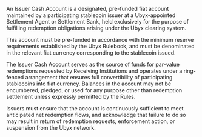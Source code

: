 An Issuer Cash Account is a designated, pre-funded fiat account maintained by a participating stablecoin issuer at a Ubyx-appointed Settlement Agent or Settlement Bank, held exclusively for the purpose of fulfilling redemption obligations arising under the Ubyx clearing system.

This account must be pre-funded in accordance with the minimum reserve requirements established by the Ubyx Rulebook, and must be denominated in the relevant fiat currency corresponding to the stablecoin issued.

The Issuer Cash Account serves as the source of funds for par-value redemptions requested by Receiving Institutions and operates under a ring-fenced arrangement that ensures full convertibility of participating stablecoins into fiat currency. Balances in the account may not be encumbered, pledged, or used for any purpose other than redemption settlement unless expressly permitted by the Rules.

Issuers must ensure that the account is continuously sufficient to meet anticipated net redemption flows, and acknowledge that failure to do so may result in return of redemption requests, enforcement action, or suspension from the Ubyx network.
